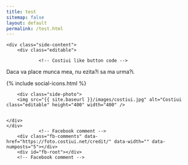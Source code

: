 ```yaml
---
title: test
sitemap: false
layout: default
permalink: /test.html
---
```


<div class="split-content">

	<div class="side-content">
		<div class="editable">

				<!-- Costiui like button code -->
<div class="fb-like" data-href="https://www.facebook.com/CostiuiNet/" data-width="" data-layout="standard" data-action="like" data-size="small" data-show-faces="true" data-share="true"></div>
		<!-- Costiui like button code -->	
	<p>Daca va place munca mea, nu ezita?i sa ma urma?i.</p>
{% include social-icons.html %}	
			
			
</div>
</div>

		<div class="side-photo">	
		<img src="{{ site.baseurl }}/images/costiui.jpg" alt="Costiui class="editable" height="400" width="400" />
														       
											       
	</div>
	</div>
				<!-- Facebook comment -->
		<div class="fb-comments" data-href="https://foto.costiui.net/credit/" data-width="" data-numposts="5"></div>			
		<div id="fb-root"></div>
		<!-- Facebook comment -->												       
														       
														       
														       
  <!-- Load Facebook SDK for JavaScript like -->
<div id="fb-root"></div>
<script async defer crossorigin="anonymous" src="https://connect.facebook.net/ro_RO/sdk.js#xfbml=1&version=v4.0&appId=2734708473421167&autoLogAppEvents=1"></script>
<!-- Load Facebook SDK for JavaScript comment -->
<div id="fb-root"></div>
<script async defer crossorigin="anonymous" src="https://connect.facebook.net/ro_RO/sdk.js#xfbml=1&version=v5.0&appId=1625084467626950&autoLogAppEvents=1">
</script>
